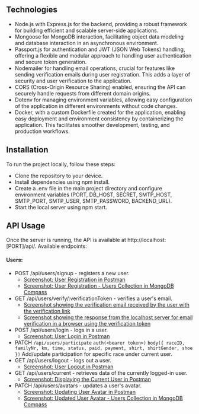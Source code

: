 ## Technologies

- Node.js with Express.js for the backend, providing a robust framework for building efficient and scalable server-side applications.
- Mongoose for MongoDB interaction, facilitating object data modeling and database interaction in an asynchronous environment.
- Passport.js for authentication and JWT (JSON Web Tokens) handling, offering a flexible and modular approach to handling user authentication and secure token generation.
- Nodemailer for handling email operations, crucial for features like sending verification emails during user registration. This adds a layer of security and user verification to the application.
- CORS (Cross-Origin Resource Sharing) enabled, ensuring the API can securely handle requests from different domain origins.
- Dotenv for managing environment variables, allowing easy configuration of the application in different environments without code changes.
- Docker, with a custom Dockerfile created for the application, enabling easy deployment and environment consistency by containerizing the application. This facilitates smoother development, testing, and production workflows.

## Installation

To run the project locally, follow these steps:

- Clone the repository to your device.
- Install dependencies using npm install.
- Create a .env file in the main project directory and configure environment variables (PORT, DB_HOST, SECRET, SMTP_HOST, SMTP_PORT, SMTP_USER, SMTP_PASSWORD, BACKEND_URL).
- Start the local server using npm start.

## API Usage

Once the server is running, the API is available at http://localhost:[PORT]/api/. Available endpoints:

#### Users:

- POST /api/users/signup - registers a new user.
  - <a href="https://monosnap.com/file/FaSK5Q9tNLeFVjo5AJYVA7JMZA0W9a" target="_blank">Screenshot: User Registration in Postman<a>
  - <a href="https://monosnap.com/file/KW8SpaQIAJTZZZrji3lFFIV146czuC" target="_blank">Screenshot: User Registration - Users Collection in MongoDB Compass<a>
- GET /api/users/verify/:verificationToken - verifies a user's email.
  - <a href="https://monosnap.com/file/Bhy6SEW7hmmIsBxMjo5MNov1afCCQm" target="_blank">Screenshot showing the verification email received by the user with the verification link<a>
  - <a href="https://monosnap.com/file/iIZuvuS6nwGMDPl1ryMV6V5cZPp4Z7" target="_blank">Screenshot showing the response from the localhost server for email verification in a browser using the verification token<a>
- POST /api/users/login - logs in a user.
  - <a href="https://monosnap.com/file/1QearrUEnnz8tTMYbPgq9fX4LEPWEi" target="_blank">Screenshot: User Login in Postman<a>
- PATCH `/api/users/participate` `auth(<bearer token>)` `body({ raceID, familyNr, km, time, status, paid, payment, shirt, shirtGender, shoe })` Add/update participation for specific race under current user.
- GET /api/users/logout - logs out a user.
  - <a href="https://monosnap.com/file/wzx7ReQLMecv0PcVfw8LRyKPxx2kIW" target="_blank">Screenshot: User Logout in Postman<a>
- GET /api/users/current - retrieves data of the currently logged-in user.
  - <a href="https://monosnap.com/file/DzhUArzRvQAk65ZdsxilbJC0lcdhst" target="_blank">Screenshot: Displaying the Current User in Postman<a>
- PATCH /api/users/avatars - updates a user's avatar.
  - <a href="https://monosnap.com/file/nB2cRb7BpTqF0S3pG9Lqulqsp2NWtb" target="_blank">Screenshot: Updating User Avatar in Postman<a>
  - <a href="https://monosnap.com/file/e8mAwkXi4IOyfr5BXPJY7kDsB3AFMF" target="_blank">Screenshot: Updated User Avatar - Users Collection in MongoDB Compass<a>
